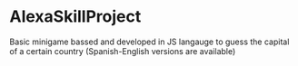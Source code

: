 # AlexaSkillProject
Basic minigame bassed and developed in JS langauge to  guess the capital of a certain country (Spanish-English versions are available)
